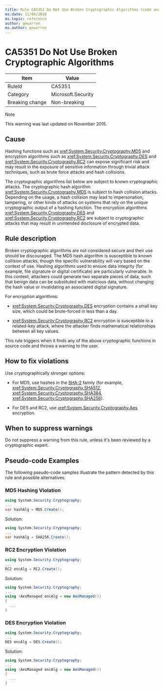 ```yaml
---
title: Rule CA5351 Do Not Use Broken Cryptographic Algorithms (code analysis)
ms.date: 11/04/2016
ms.topic: reference
author: gewarren
ms.author: gewarren
---
```

# CA5351 Do Not Use Broken Cryptographic Algorithms

|Item|Value|
|-|-|
|RuleId|CA5351|
|Category|Microsoft.Security|
|Breaking change|Non-breaking|

> [!NOTE]
> This warning was last updated on November 2015.

## Cause

Hashing functions such as <xref:System.Security.Cryptography.MD5> and encryption algorithms such as <xref:System.Security.Cryptography.DES> and <xref:System.Security.Cryptography.RC2> can expose significant risk and may result in the exposure of sensitive information through trivial attack techniques, such as brute force attacks and hash collisions.

The cryptographic algorithms list below are subject to known cryptographic attacks. The cryptographic hash algorithm <xref:System.Security.Cryptography.MD5> is subject to hash collision attacks.  Depending on the usage, a hash collision may lead to impersonation, tampering, or other kinds of attacks on systems that rely on the unique cryptographic output of a hashing function. The encryption algorithms <xref:System.Security.Cryptography.DES> and <xref:System.Security.Cryptography.RC2> are subject to cryptographic attacks that may result in unintended disclosure of encrypted data.

## Rule description

Broken cryptographic algorithms are not  considered secure and their use should be discouraged. The MD5 hash algorithm is susceptible to known collision attacks, though the specific vulnerability will vary based on the context of use.  Hashing algorithms used to ensure data integrity (for example, file signature or digital certificate) are particularly vulnerable.  In this context, attackers could generate two separate pieces of data, such that benign data can be substituted with malicious data, without changing the hash value or invalidating an associated digital signature.

For encryption algorithms:

- <xref:System.Security.Cryptography.DES> encryption contains a small key size, which could be brute-forced in less than a day.

- <xref:System.Security.Cryptography.RC2> encryption is susceptible to a related-key attack, where the attacker finds mathematical relationships between all key values.

This rule triggers when it finds any of the above cryptographic functions in source code and throws a warning to the user.

## How to fix violations

Use cryptographically stronger options:

- For MD5, use hashes in the [SHA-2](/windows/desktop/SecCrypto/hash-and-signature-algorithms) family (for example, <xref:System.Security.Cryptography.SHA512>, <xref:System.Security.Cryptography.SHA384>, <xref:System.Security.Cryptography.SHA256>).

- For DES and RC2, use <xref:System.Security.Cryptography.Aes> encryption.

## When to suppress warnings

Do not suppress a warning from this rule, unless it's been reviewed by a cryptographic expert.

## Pseudo-code Examples

The following pseudo-code samples illustrate the pattern detected by this rule and possible alternatives.

### MD5 Hashing Violation

```csharp
using System.Security.Cryptography;
...
var hashAlg = MD5.Create();
```

Solution:

```csharp
using System.Security.Cryptography;
...
var hashAlg = SHA256.Create();
```

### RC2 Encryption Violation

```csharp
using System.Security.Cryptography;
...
RC2 encAlg = RC2.Create();
```

Solution:

```csharp
using System.Security.Cryptography;
...
using (AesManaged encAlg = new AesManaged())
{
  ...
}
```

### DES Encryption Violation

```csharp
using System.Security.Cryptography;
...
DES encAlg = DES.Create();
```

Solution:

```csharp
using System.Security.Cryptography;
...
using (AesManaged encAlg = new AesManaged())
{
  ...
}
```
